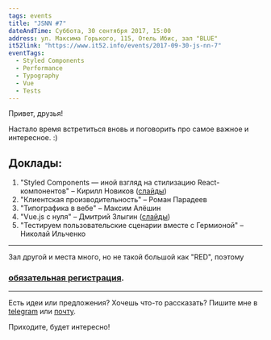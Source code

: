 ```yaml
---
tags: events
title: "JSNN #7"
dateAndTime: Суббота, 30 сентября 2017, 15:00
address: ул. Максима Горького, 115, Отель Ибис, зал "BLUE"
it52link: "https://www.it52.info/events/2017-09-30-js-nn-7"
eventTags:
  - Styled Components
  - Performance
  - Typography
  - Vue
  - Tests
---
```


Привет, друзья!

Настало время встретиться вновь и поговорить про самое важное и интересное. :)

## Доклады:

1. "Styled Components — иной взгляд на стилизацию React-компонентов" – Кирилл Новиков ([слайды](https://kirill3333.github.io/jsnn7/))
2. "Клиентская производительность" – Роман Парадеев
3. "Типографика в вебе"	– Максим Алёшин
4. "Vue.js с нуля" – Дмитрий Злыгин ([слайды](https://docs.google.com/presentation/d/1BZdnxu7aaPSeqXPHkTHGan_Keu2SUywyrnlEmzl7OQU/edit?usp=sharing))
5. "Тестируем пользовательские сценарии вместе с Гермионой" – Николай Ильченко

----
Зал другой и места много, но не такой большой как "RED", поэтому
### [обязательная регистрация](https://events.yandex.ru/events/yagosti/30-september-2017/).
----

Есть идеи или предложения? Хочешь что-то рассказать?
Пишите мне в [telegram](https://t.me/r3nya) или [почту](mailto:me@r3nya.ru).

Приходите, будет интересно!
